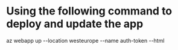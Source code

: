  # Using the following command to deploy and update the app 
 az webapp up --location westeurope --name auth-token --html